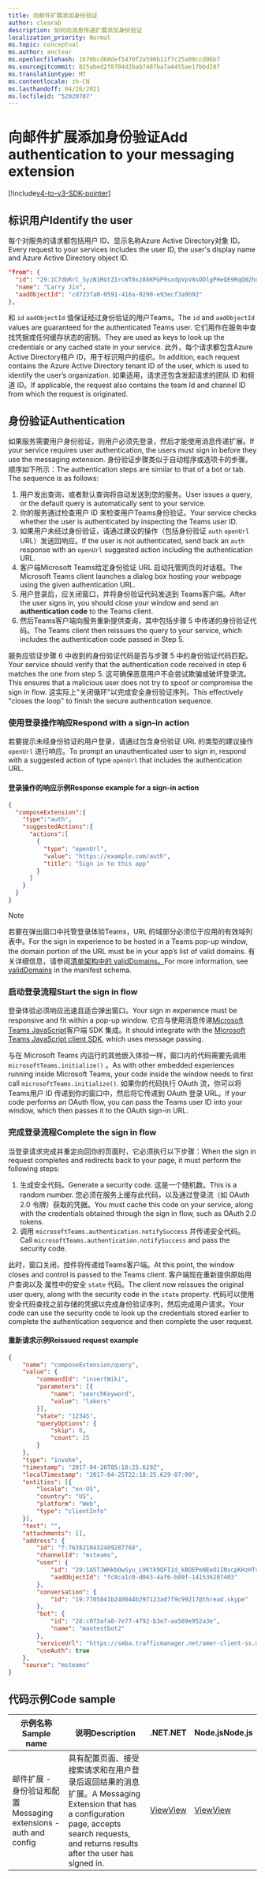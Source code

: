 ```yaml
---
title: 向邮件扩展添加身份验证
author: clearab
description: 如何向消息传递扩展添加身份验证
localization_priority: Normal
ms.topic: conceptual
ms.author: anclear
ms.openlocfilehash: 1670bcd68def5470f2a590b11f7c25a00ccd06b7
ms.sourcegitcommit: 825abed2f8784d2bab7407ba7a4455ae17bbd28f
ms.translationtype: MT
ms.contentlocale: zh-CN
ms.lasthandoff: 04/26/2021
ms.locfileid: "52020707"
---
```

# <a name="add-authentication-to-your-messaging-extension"></a><span data-ttu-id="24628-103">向邮件扩展添加身份验证</span><span class="sxs-lookup"><span data-stu-id="24628-103">Add authentication to your messaging extension</span></span>

[!include[v4-to-v3-SDK-pointer](~/includes/v4-to-v3-pointer-me.md)]

## <a name="identify-the-user"></a><span data-ttu-id="24628-104">标识用户</span><span class="sxs-lookup"><span data-stu-id="24628-104">Identify the user</span></span>

<span data-ttu-id="24628-105">每个对服务的请求都包括用户 ID、显示名称Azure Active Directory对象 ID。</span><span class="sxs-lookup"><span data-stu-id="24628-105">Every request to your services includes the user  ID, the user's display name and Azure Active Directory object ID.</span></span>

```json
"from": {
  "id": "29:1C7dbRrC_5yzN1RGtZIrcWT0xz88KPGP9sxdpVpV8sODlgPHeQE9RqQ02hnpuKzy6zZ-AaZx6swUOMj_Dsdse3TQ4sIaeebbFBF-VgjJy_nY",
  "name": "Larry Jin",
  "aadObjectId": "cd723fa0-0591-416a-9290-e93ecf3a9b92"
},
```

<span data-ttu-id="24628-106">和 `id` `aadObjectId` 值保证经过身份验证的用户Teams。</span><span class="sxs-lookup"><span data-stu-id="24628-106">The `id` and `aadObjectId` values are guaranteed for the authenticated Teams user.</span></span> <span data-ttu-id="24628-107">它们用作在服务中查找凭据或任何缓存状态的密钥。</span><span class="sxs-lookup"><span data-stu-id="24628-107">They are used as keys to look up the credentials or any cached state in your service.</span></span> <span data-ttu-id="24628-108">此外，每个请求都包含Azure Active Directory租户 ID，用于标识用户的组织。</span><span class="sxs-lookup"><span data-stu-id="24628-108">In addition, each request contains the Azure Active Directory tenant ID of the user, which is used to identify the user’s organization.</span></span> <span data-ttu-id="24628-109">如果适用，请求还包含发起请求的团队 ID 和频道 ID。</span><span class="sxs-lookup"><span data-stu-id="24628-109">If applicable, the request also contains the team Id and channel ID from which the request is originated.</span></span>

## <a name="authentication"></a><span data-ttu-id="24628-110">身份验证</span><span class="sxs-lookup"><span data-stu-id="24628-110">Authentication</span></span>

<span data-ttu-id="24628-111">如果服务需要用户身份验证，则用户必须先登录，然后才能使用消息传递扩展。</span><span class="sxs-lookup"><span data-stu-id="24628-111">If your service requires user authentication, the users must sign in before they use the messaging extension.</span></span> <span data-ttu-id="24628-112">身份验证步骤类似于自动程序或选项卡的步骤。顺序如下所示：</span><span class="sxs-lookup"><span data-stu-id="24628-112">The authentication steps are similar to that of a bot or tab. The sequence is as follows:</span></span>

1. <span data-ttu-id="24628-113">用户发出查询，或者默认查询将自动发送到您的服务。</span><span class="sxs-lookup"><span data-stu-id="24628-113">User issues a query, or the default query is automatically sent to your service.</span></span>
1. <span data-ttu-id="24628-114">你的服务通过检查用户 ID 来检查用户Teams身份验证。</span><span class="sxs-lookup"><span data-stu-id="24628-114">Your service checks whether the user is authenticated by inspecting the Teams user ID.</span></span>
1. <span data-ttu-id="24628-115">如果用户未经过身份验证，请通过建议的操作（包括身份验证 `auth` `openUrl` URL）发送回响应。</span><span class="sxs-lookup"><span data-stu-id="24628-115">If the user is not authenticated, send back an `auth` response with an `openUrl` suggested action including the authentication URL.</span></span>
1. <span data-ttu-id="24628-116">客户端Microsoft Teams给定身份验证 URL 启动托管网页的对话框。</span><span class="sxs-lookup"><span data-stu-id="24628-116">The Microsoft Teams client launches a dialog box hosting your webpage using the given authentication URL.</span></span>
1. <span data-ttu-id="24628-117">用户登录后，应关闭窗口，并将身份验证代码发送到 Teams客户端。</span><span class="sxs-lookup"><span data-stu-id="24628-117">After the user signs in, you should close your window and send an **authentication code** to the Teams client.</span></span>
1. <span data-ttu-id="24628-118">然后Teams客户端向服务重新提供查询，其中包括步骤 5 中传递的身份验证代码。</span><span class="sxs-lookup"><span data-stu-id="24628-118">The Teams client then reissues the query to your service, which includes the authentication code passed in Step 5.</span></span>

<span data-ttu-id="24628-119">服务应验证步骤 6 中收到的身份验证代码是否与步骤 5 中的身份验证代码匹配。</span><span class="sxs-lookup"><span data-stu-id="24628-119">Your service should verify that the authentication code received in step 6 matches the one from step 5.</span></span> <span data-ttu-id="24628-120">这可确保恶意用户不会尝试欺骗或破坏登录流。</span><span class="sxs-lookup"><span data-stu-id="24628-120">This ensures that a malicious user does not try to spoof or compromise the sign in flow.</span></span> <span data-ttu-id="24628-121">这实际上"关闭循环"以完成安全身份验证序列。</span><span class="sxs-lookup"><span data-stu-id="24628-121">This effectively "closes the loop" to finish the secure authentication sequence.</span></span>

### <a name="respond-with-a-sign-in-action"></a><span data-ttu-id="24628-122">使用登录操作响应</span><span class="sxs-lookup"><span data-stu-id="24628-122">Respond with a sign-in action</span></span>

<span data-ttu-id="24628-123">若要提示未经身份验证的用户登录，请通过包含身份验证 URL 的类型的建议操作 `openUrl` 进行响应。</span><span class="sxs-lookup"><span data-stu-id="24628-123">To prompt an unauthenticated user to sign in, respond with a suggested action of type `openUrl` that includes the authentication URL.</span></span>

#### <a name="response-example-for-a-sign-in-action"></a><span data-ttu-id="24628-124">登录操作的响应示例</span><span class="sxs-lookup"><span data-stu-id="24628-124">Response example for a sign-in action</span></span>

```json
{
  "composeExtension":{
    "type":"auth",
    "suggestedActions":{
      "actions":[
        {
          "type": "openUrl",
          "value": "https://example.com/auth",
          "title": "Sign in to this app"
        }
      ]
    }
  }
}
```

> [!NOTE]
> <span data-ttu-id="24628-125">若要在弹出窗口中托管登录体验Teams，URL 的域部分必须位于应用的有效域列表中。</span><span class="sxs-lookup"><span data-stu-id="24628-125">For the sign in experience to be hosted in a Teams pop-up window, the domain portion of the URL must be in your app’s list of valid domains.</span></span> <span data-ttu-id="24628-126">有关详细信息，请参阅[清单架构中的 validDomains。](~/resources/schema/manifest-schema.md#validdomains)</span><span class="sxs-lookup"><span data-stu-id="24628-126">For more information, see [validDomains](~/resources/schema/manifest-schema.md#validdomains) in the manifest schema.</span></span>

### <a name="start-the-sign-in-flow"></a><span data-ttu-id="24628-127">启动登录流程</span><span class="sxs-lookup"><span data-stu-id="24628-127">Start the sign in flow</span></span>

<span data-ttu-id="24628-128">登录体验必须响应迅速且适合弹出窗口。</span><span class="sxs-lookup"><span data-stu-id="24628-128">Your sign in experience must be responsive and fit within a pop-up window.</span></span> <span data-ttu-id="24628-129">它应与使用消息传递[Microsoft Teams JavaScript](/javascript/api/overview/msteams-client)客户端 SDK 集成。</span><span class="sxs-lookup"><span data-stu-id="24628-129">It should integrate with the [Microsoft Teams JavaScript client SDK](/javascript/api/overview/msteams-client), which uses message passing.</span></span>

<span data-ttu-id="24628-130">与在 Microsoft Teams 内运行的其他嵌入体验一样，窗口内的代码需要先调用 `microsoftTeams.initialize()` 。</span><span class="sxs-lookup"><span data-stu-id="24628-130">As with other embedded experiences running inside Microsoft Teams, your code inside the window needs to first call `microsoftTeams.initialize()`.</span></span> <span data-ttu-id="24628-131">如果你的代码执行 OAuth 流，你可以将Teams用户 ID 传递到你的窗口中，然后将它传递到 OAuth 登录 URL。</span><span class="sxs-lookup"><span data-stu-id="24628-131">If your code performs an OAuth flow, you can pass the Teams user ID into your window, which then passes it to the OAuth sign-in URL.</span></span>

### <a name="complete-the-sign-in-flow"></a><span data-ttu-id="24628-132">完成登录流程</span><span class="sxs-lookup"><span data-stu-id="24628-132">Complete the sign in flow</span></span>

<span data-ttu-id="24628-133">当登录请求完成并重定向回你的页面时，它必须执行以下步骤：</span><span class="sxs-lookup"><span data-stu-id="24628-133">When the sign in request completes and redirects back to your page, it must perform the following steps:</span></span>

1. <span data-ttu-id="24628-134">生成安全代码。</span><span class="sxs-lookup"><span data-stu-id="24628-134">Generate a security code.</span></span> <span data-ttu-id="24628-135">这是一个随机数。</span><span class="sxs-lookup"><span data-stu-id="24628-135">This is a random number.</span></span> <span data-ttu-id="24628-136">您必须在服务上缓存此代码，以及通过登录流（如 OAuth 2.0 令牌）获取的凭据。</span><span class="sxs-lookup"><span data-stu-id="24628-136">You must cache this code on your service, along with the credentials obtained through the sign in flow, such as OAuth 2.0 tokens.</span></span>
1. <span data-ttu-id="24628-137">调用 `microsoftTeams.authentication.notifySuccess` 并传递安全代码。</span><span class="sxs-lookup"><span data-stu-id="24628-137">Call `microsoftTeams.authentication.notifySuccess` and pass the security code.</span></span>

<span data-ttu-id="24628-138">此时，窗口关闭，控件将传递给Teams客户端。</span><span class="sxs-lookup"><span data-stu-id="24628-138">At this point, the window closes and control is passed to the Teams client.</span></span> <span data-ttu-id="24628-139">客户端现在重新提供原始用户查询以及 属性中的安全 `state` 代码。</span><span class="sxs-lookup"><span data-stu-id="24628-139">The client now reissues the original user query, along with the security code in the `state` property.</span></span> <span data-ttu-id="24628-140">代码可以使用安全代码查找之前存储的凭据以完成身份验证序列，然后完成用户请求。</span><span class="sxs-lookup"><span data-stu-id="24628-140">Your code can use the security code to look up the credentials stored earlier to complete the authentication sequence and then complete the user request.</span></span>

#### <a name="reissued-request-example"></a><span data-ttu-id="24628-141">重新请求示例</span><span class="sxs-lookup"><span data-stu-id="24628-141">Reissued request example</span></span>

```json
{
    "name": "composeExtension/query",
    "value": {
        "commandId": "insertWiki",
        "parameters": [{
            "name": "searchKeyword",
            "value": "lakers"
        }],
        "state": "12345",
        "queryOptions": {
            "skip": 0,
            "count": 25
        }
    },
    "type": "invoke",
    "timestamp": "2017-04-26T05:18:25.629Z",
    "localTimestamp": "2017-04-25T22:18:25.629-07:00",
    "entities": [{
        "locale": "en-US",
        "country": "US",
        "platform": "Web",
        "type": "clientInfo"
    }],
    "text": "",
    "attachments": [],
    "address": {
        "id": "f:7638210432489287768",
        "channelId": "msteams",
        "user": {
            "id": "29:1A5TJWHkbOwSyu_L9Ktk9QFI1d_kBOEPeNEeO1INscpKHzHTvWfiau5AX_6y3SuiOby-r73dzHJ17HipUWqGPgw",
            "aadObjectId": "fc8ca1c0-d043-4af6-b09f-141536207403"
        },
        "conversation": {
            "id": "19:7705841b240044b297123ad7f9c99217@thread.skype"
        },
        "bot": {
            "id": "28:c073afa8-7e77-4f92-b3e7-aa589e952a3e",
            "name": "maotestbot2"
        },
        "serviceUrl": "https://smba.trafficmanager.net/amer-client-ss.msg/",
        "useAuth": true
    },
    "source": "msteams"
}
```

## <a name="code-sample"></a><span data-ttu-id="24628-142">代码示例</span><span class="sxs-lookup"><span data-stu-id="24628-142">Code sample</span></span>
|<span data-ttu-id="24628-143">**示例名称**</span><span class="sxs-lookup"><span data-stu-id="24628-143">**Sample name**</span></span> | <span data-ttu-id="24628-144">**说明**</span><span class="sxs-lookup"><span data-stu-id="24628-144">**Description**</span></span> |<span data-ttu-id="24628-145">**.NET**</span><span class="sxs-lookup"><span data-stu-id="24628-145">**.NET**</span></span> | <span data-ttu-id="24628-146">**Node.js**</span><span class="sxs-lookup"><span data-stu-id="24628-146">**Node.js**</span></span>|
|----------------|-----------------|--------------|----------------|
|<span data-ttu-id="24628-147">邮件扩展 - 身份验证和配置</span><span class="sxs-lookup"><span data-stu-id="24628-147">Messaging extensions - auth and config</span></span> | <span data-ttu-id="24628-148">具有配置页面、接受搜索请求和在用户登录后返回结果的消息扩展。</span><span class="sxs-lookup"><span data-stu-id="24628-148">A Messaging Extension that has a configuration page, accepts search requests, and returns results after the user has signed in.</span></span> |[<span data-ttu-id="24628-149">View</span><span class="sxs-lookup"><span data-stu-id="24628-149">View</span></span>](https://github.com/microsoft/BotBuilder-Samples/tree/main/samples/csharp_dotnetcore/52.teams-messaging-extensions-search-auth-config)|[<span data-ttu-id="24628-150">View</span><span class="sxs-lookup"><span data-stu-id="24628-150">View</span></span>](https://github.com/microsoft/BotBuilder-Samples/blob/main/samples/javascript_nodejs/52.teams-messaging-extensions-search-auth-config)| 

 

